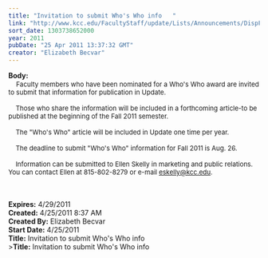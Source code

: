 ```yaml
---
title: "Invitation to submit Who's Who info   "
link: "http://www.kcc.edu/FacultyStaff/update/Lists/Announcements/DispForm.aspx?ID=244"
sort_date: 1303738652000
year: 2011
pubDate: "25 Apr 2011 13:37:32 GMT"
creator: "Elizabeth Becvar"
---
```


<div><b>Body:</b> <div class=ExternalClassD799ECFFE3BC46768C9493EFA9789DCE><div>   <font size=2> Faculty members who have been nominated for a Who's Who award are invited to submit that information for publication in Update.</font></div><font size=2>
<div><br>    Those who share the information will be included in a forthcoming article-to be published at the beginning of the Fall 2011 semester. </div>
<div><br>    The &quot;Who's Who&quot; article will be included in Update one time per year.</div>
<div><br>    The deadline to submit &quot;Who's Who&quot; information for Fall 2011 is Aug. 26. </div>
<div><br>    Information can be submitted to Ellen Skelly in marketing and public relations. You can contact Ellen at 815-802-8279 or e-mail </font><a href="mailto:eskelly@kcc.edu"><font size=2>eskelly@kcc.edu</font></a><font size=2>. <br>   <br> <br>    </font></div></div></div>
<div><b>Expires:</b> 4/29/2011</div>
<div><b>Created:</b> 4/25/2011 8:37 AM</div>
<div><b>Created By:</b> Elizabeth Becvar</div>
<div><b>Start Date:</b> 4/25/2011</div>
<div><b>Title:</b> Invitation to submit Who&#39;s Who info   </div>
><b>Title:</b> Invitation to submit Who&#39;s Who info</div>
